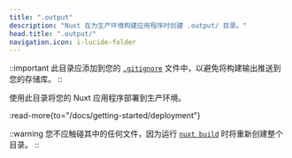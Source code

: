 ```yaml
---
title: ".output"
description: "Nuxt 在为生产环境构建应用程序时创建 .output/ 目录。"
head.title: ".output/"
navigation.icon: i-lucide-folder
---
```


::important
此目录应添加到您的 [`.gitignore`](/docs/guide/directory-structure/gitignore) 文件中，以避免将构建输出推送到您的存储库。
::

使用此目录将您的 Nuxt 应用程序部署到生产环境。

:read-more{to="/docs/getting-started/deployment"}

::warning
您不应触碰其中的任何文件，因为运行 [`nuxt build`](/docs/api/commands/build) 时将重新创建整个目录。
::
